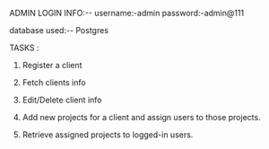 ADMIN LOGIN INFO:--
username:-admin
password:-admin@111

database used:-- Postgres

TASKS :

1. Register a client

2. Fetch clients info

3. Edit/Delete client info

4. Add new projects for a client and assign users to those projects.

5. Retrieve assigned projects to logged-in users.
